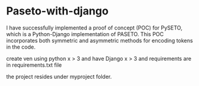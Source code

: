 # Paseto-with-django
I have successfully implemented a proof of concept (POC) for PySETO, which is a Python-Django implementation of PASETO. This POC incorporates both symmetric and asymmetric methods for encoding tokens in the code.


create ven using python x > 3 and have Django x > 3 and requirements are in requirements.txt file

the project resides under myproject folder.
